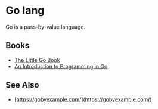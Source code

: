 # Go lang

Go is a pass-by-value language.

## Books

* [The Little Go Book](https://www.openmymind.net/The-Little-Go-Book/)
* [An Introduction to Programming in Go](http://www.golang-book.com/books/intro)

## See Also

* [https://gobyexample.com/](https://gobyexample.com/)
